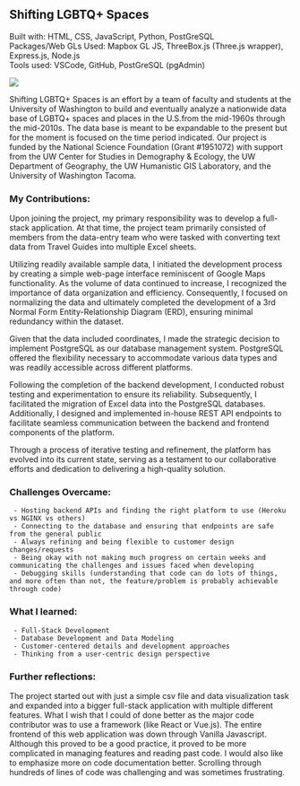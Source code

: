 ## Shifting LGBTQ+ Spaces   
Built with: HTML, CSS, JavaScript, Python, PostGreSQL    
Packages/Web GLs Used: Mapbox GL JS, ThreeBox.js (Three.js wrapper), Express.js, Node.js    
Tools used: VSCode, GitHub, PostGreSQL (pgAdmin)   

![](https://personalprofessionaldevelopment.s3.us-west-1.amazonaws.com/lgbtqspaces.png)

Shifting LGBTQ+ Spaces is an effort by a team of faculty and students at the University of Washington to build and eventually analyze a nationwide data base of LGBTQ+ spaces and places in the U.S.from the mid-1960s through the mid-2010s. The data base is meant to be expandable to the present but for the moment is focused on the time period indicated. Our project is funded by the National Science Foundation (Grant #1951072) with support from the UW Center for Studies in Demography & Ecology, the UW Department of Geography, the UW Humanistic GIS Laboratory, and the University of Washington Tacoma.    

### **My Contributions:**    
Upon joining the project, my primary responsibility was to develop a full-stack application. At that time, the project team primarily consisted of members from the data-entry team who were tasked with converting text data from Travel Guides into multiple Excel sheets.   

Utilizing readily available sample data, I initiated the development process by creating a simple web-page interface reminiscent of Google Maps functionality. As the volume of data continued to increase, I recognized the importance of data organization and efficiency. Consequently, I focused on normalizing the data and ultimately completed the development of a 3rd Normal Form Entity-Relationship Diagram (ERD), ensuring minimal redundancy within the dataset.    

Given that the data included coordinates, I made the strategic decision to implement PostgreSQL as our database management system. PostgreSQL offered the flexibility necessary to accommodate various data types and was readily accessible across different platforms.    
 
Following the completion of the backend development, I conducted robust testing and experimentation to ensure its reliability. Subsequently, I facilitated the migration of Excel data into the PostgreSQL databases. Additionally, I designed and implemented in-house REST API endpoints to facilitate seamless communication between the backend and frontend components of the platform.    

Through a process of iterative testing and refinement, the platform has evolved into its current state, serving as a testament to our collaborative efforts and dedication to delivering a high-quality solution.    


### **Challenges Overcame:**     
     - Hosting backend APIs and finding the right platform to use (Heroku vs NGINX vs others)    
     - Connecting to the database and ensuring that endpoints are safe from the general public     
     - Always refining and being flexible to customer design changes/requests    
     - Being okay with not making much progress on certain weeks and communicating the challenges and issues faced when developing    
     - Debugging skills (understanding that code can do lots of things, and more often than not, the feature/problem is probably achievable through code)    

### **What I learned:**    
     - Full-Stack Development   
     - Database Development and Data Modeling   
     - Customer-centered details and development approaches    
     - Thinking from a user-centric design perspective    


### **Further reflections:**    
The project started out with just a simple csv file and data visualization task and expanded into a bigger full-stack application with multiple different features. What I wish that I could of done better as the major code contributor was to use a framework (like React or Vue.js). The entire frontend of this web application was down through Vanilla Javascript. Although this proved to be a good practice, it proved to be more complicated in managing features and reading past code. I would also like to emphasize more on code documentation better. Scrolling through hundreds of lines of code was challenging and was sometimes frustrating.       